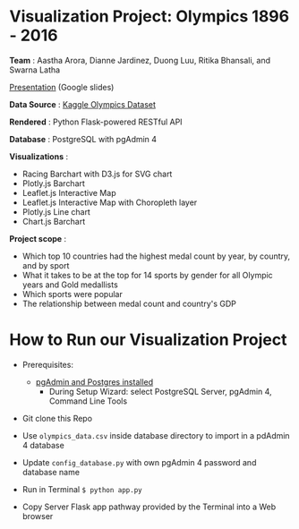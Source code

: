 # Visualization Project: Olympics 1896 - 2016

**Team** : Aastha Arora, Dianne Jardinez, Duong Luu, Ritika Bhansali, and Swarna Latha 


[Presentation](https://docs.google.com/presentation/d/15phHbRS-Q3sLNHk0l2hDTo6bSfimbzLvr5rNNoY-aXc/edit) (Google slides)


**Data Source** : [Kaggle Olympics Dataset](https://www.kaggle.com/heesoo37/120-years-of-olympic-history-athletes-and-results)

**Rendered** : Python Flask-powered RESTful API

**Database** : PostgreSQL with pgAdmin 4

**Visualizations** : 
- Racing Barchart with D3.js for SVG chart
- Plotly.js Barchart
- Leaflet.js Interactive Map
- Leaflet.js Interactive Map with Choropleth layer
- Plotly.js Line chart 
- Chart.js Barchart

**Project scope** :
- Which top 10 countries had the highest medal count by year, by country, and by sport
- What it takes to be at the top for 14 sports by gender for all Olympic years and Gold medallists
- Which sports were popular
- The relationship between medal count and country's GDP


# How to Run our Visualization Project
- Prerequisites: 
	- [pgAdmin and Postgres installed](https://www.enterprisedb.com/downloads/postgres-postgresql-downloads)
		- During Setup Wizard: select PostgreSQL Server, pgAdmin 4, Command Line Tools

- Git clone this Repo 
- Use `olympics_data.csv` inside database directory to import in a pdAdmin 4 database
- Update `config_database.py` with own pgAdmin 4 password and database name
- Run in Terminal `$ python app.py`
- Copy Server Flask app pathway provided by the Terminal into a Web browser 
